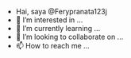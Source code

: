 - Hai, saya @Ferypranata123j
- 👀 I’m interested in ...
- 🌱 I’m currently learning ...
- 💞️ I’m looking to collaborate on ...
- 📫 How to reach me ...

<!---
Ferypranata123/Ferypranata123 is a ✨ special ✨ repository because its `README.md` (this file) appears on your GitHub profile.
Anda dapat mengeklik tautan Pratinjau untuk melihat perubahan Anda.
kami
